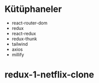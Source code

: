 # Kütüphaneler

- react-router-dom
- redux
- react-redux
- redux-thunk
- tailwind
- axios
- millify

# redux-1-netflix-clone
